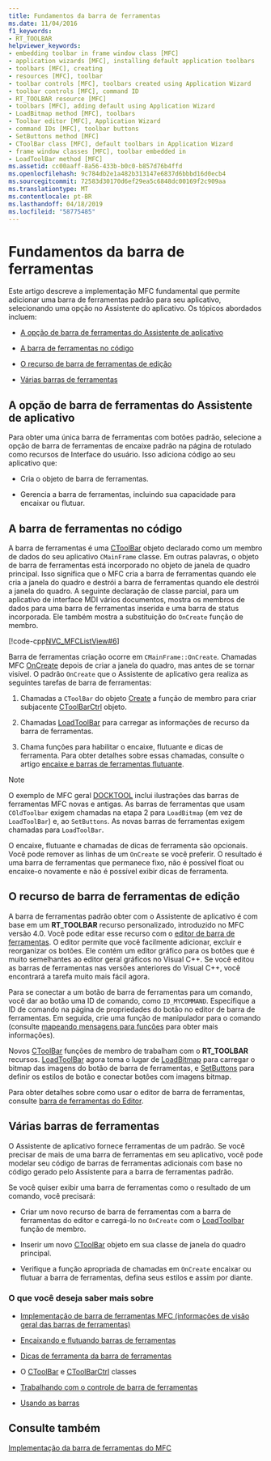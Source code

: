 ```yaml
---
title: Fundamentos da barra de ferramentas
ms.date: 11/04/2016
f1_keywords:
- RT_TOOLBAR
helpviewer_keywords:
- embedding toolbar in frame window class [MFC]
- application wizards [MFC], installing default application toolbars
- toolbars [MFC], creating
- resources [MFC], toolbar
- toolbar controls [MFC], toolbars created using Application Wizard
- toolbar controls [MFC], command ID
- RT_TOOLBAR resource [MFC]
- toolbars [MFC], adding default using Application Wizard
- LoadBitmap method [MFC], toolbars
- Toolbar editor [MFC], Application Wizard
- command IDs [MFC], toolbar buttons
- SetButtons method [MFC]
- CToolBar class [MFC], default toolbars in Application Wizard
- frame window classes [MFC], toolbar embedded in
- LoadToolBar method [MFC]
ms.assetid: cc00aaff-8a56-433b-b0c0-b857d76b4ffd
ms.openlocfilehash: 9c784db2e1a482b313147e6837d6bbbd16d0ecb4
ms.sourcegitcommit: 72583d30170d6ef29ea5c6848dc00169f2c909aa
ms.translationtype: MT
ms.contentlocale: pt-BR
ms.lasthandoff: 04/18/2019
ms.locfileid: "58775485"
---
```

# <a name="toolbar-fundamentals"></a>Fundamentos da barra de ferramentas

Este artigo descreve a implementação MFC fundamental que permite adicionar uma barra de ferramentas padrão para seu aplicativo, selecionando uma opção no Assistente do aplicativo. Os tópicos abordados incluem:

- [A opção de barra de ferramentas do Assistente de aplicativo](#_core_the_appwizard_toolbar_option)

- [A barra de ferramentas no código](#_core_the_toolbar_in_code)

- [O recurso de barra de ferramentas de edição](#_core_editing_the_toolbar_resource)

- [Várias barras de ferramentas](#_core_multiple_toolbars)

##  <a name="_core_the_appwizard_toolbar_option"></a> A opção de barra de ferramentas do Assistente de aplicativo

Para obter uma única barra de ferramentas com botões padrão, selecione a opção de barra de ferramentas de encaixe padrão na página de rotulado como recursos de Interface do usuário. Isso adiciona código ao seu aplicativo que:

- Cria o objeto de barra de ferramentas.

- Gerencia a barra de ferramentas, incluindo sua capacidade para encaixar ou flutuar.

##  <a name="_core_the_toolbar_in_code"></a> A barra de ferramentas no código

A barra de ferramentas é uma [CToolBar](../mfc/reference/ctoolbar-class.md) objeto declarado como um membro de dados do seu aplicativo `CMainFrame` classe. Em outras palavras, o objeto de barra de ferramentas está incorporado no objeto de janela de quadro principal. Isso significa que o MFC cria a barra de ferramentas quando ele cria a janela do quadro e destrói a barra de ferramentas quando ele destrói a janela do quadro. A seguinte declaração de classe parcial, para um aplicativo de interface MDI vários documentos, mostra os membros de dados para uma barra de ferramentas inserida e uma barra de status incorporada. Ele também mostra a substituição do `OnCreate` função de membro.

[!code-cpp[NVC_MFCListView#6](../atl/reference/codesnippet/cpp/toolbar-fundamentals_1.h)]

Barra de ferramentas criação ocorre em `CMainFrame::OnCreate`. Chamadas MFC [OnCreate](../mfc/reference/cwnd-class.md#oncreate) depois de criar a janela do quadro, mas antes de se tornar visível. O padrão `OnCreate` que o Assistente de aplicativo gera realiza as seguintes tarefas de barra de ferramentas:

1. Chamadas a `CToolBar` do objeto [Create](../mfc/reference/ctoolbar-class.md#create) a função de membro para criar subjacente [CToolBarCtrl](../mfc/reference/ctoolbarctrl-class.md) objeto.

1. Chamadas [LoadToolBar](../mfc/reference/ctoolbar-class.md#loadtoolbar) para carregar as informações de recurso da barra de ferramentas.

1. Chama funções para habilitar o encaixe, flutuante e dicas de ferramenta. Para obter detalhes sobre essas chamadas, consulte o artigo [encaixe e barras de ferramentas flutuante](../mfc/docking-and-floating-toolbars.md).

> [!NOTE]
>  O exemplo de MFC geral [DOCKTOOL](../overview/visual-cpp-samples.md) inclui ilustrações das barras de ferramentas MFC novas e antigas. As barras de ferramentas que usam `COldToolbar` exigem chamadas na etapa 2 para `LoadBitmap` (em vez de `LoadToolBar`) e, ao `SetButtons`. As novas barras de ferramentas exigem chamadas para `LoadToolBar`.

O encaixe, flutuante e chamadas de dicas de ferramenta são opcionais. Você pode remover as linhas de um `OnCreate` se você preferir. O resultado é uma barra de ferramentas que permanece fixo, não é possível float ou encaixe-o novamente e não é possível exibir dicas de ferramenta.

##  <a name="_core_editing_the_toolbar_resource"></a> O recurso de barra de ferramentas de edição

A barra de ferramentas padrão obter com o Assistente de aplicativo é com base em um **RT_TOOLBAR** recurso personalizado, introduzido no MFC versão 4.0. Você pode editar esse recurso com o [editor de barra de ferramentas](../windows/toolbar-editor.md). O editor permite que você facilmente adicionar, excluir e reorganizar os botões. Ele contém um editor gráfico para os botões que é muito semelhantes ao editor geral gráficos no Visual C++. Se você editou as barras de ferramentas nas versões anteriores do Visual C++, você encontrará a tarefa muito mais fácil agora.

Para se conectar a um botão de barra de ferramentas para um comando, você dar ao botão uma ID de comando, como `ID_MYCOMMAND`. Especifique a ID de comando na página de propriedades do botão no editor de barra de ferramentas. Em seguida, crie uma função de manipulador para o comando (consulte [mapeando mensagens para funções](../mfc/reference/mapping-messages-to-functions.md) para obter mais informações).

Novos [CToolBar](../mfc/reference/ctoolbar-class.md) funções de membro de trabalham com o **RT_TOOLBAR** recursos. [LoadToolBar](../mfc/reference/ctoolbar-class.md#loadtoolbar) agora toma o lugar de [LoadBitmap](../mfc/reference/ctoolbar-class.md#loadbitmap) para carregar o bitmap das imagens do botão de barra de ferramentas, e [SetButtons](../mfc/reference/ctoolbar-class.md#setbuttons) para definir os estilos de botão e conectar botões com imagens bitmap.

Para obter detalhes sobre como usar o editor de barra de ferramentas, consulte [barra de ferramentas do Editor](../windows/toolbar-editor.md).

##  <a name="_core_multiple_toolbars"></a> Várias barras de ferramentas

O Assistente de aplicativo fornece ferramentas de um padrão. Se você precisar de mais de uma barra de ferramentas em seu aplicativo, você pode modelar seu código de barras de ferramentas adicionais com base no código gerado pelo Assistente para a barra de ferramentas padrão.

Se você quiser exibir uma barra de ferramentas como o resultado de um comando, você precisará:

- Criar um novo recurso de barra de ferramentas com a barra de ferramentas do editor e carregá-lo no `OnCreate` com o [LoadToolbar](../mfc/reference/ctoolbar-class.md#loadtoolbar) função de membro.

- Inserir um novo [CToolBar](../mfc/reference/ctoolbar-class.md) objeto em sua classe de janela do quadro principal.

- Verifique a função apropriada de chamadas em `OnCreate` encaixar ou flutuar a barra de ferramentas, defina seus estilos e assim por diante.

### <a name="what-do-you-want-to-know-more-about"></a>O que você deseja saber mais sobre

- [Implementação de barra de ferramentas MFC (informações de visão geral das barras de ferramentas)](../mfc/mfc-toolbar-implementation.md)

- [Encaixando e flutuando barras de ferramentas](../mfc/docking-and-floating-toolbars.md)

- [Dicas de ferramenta da barra de ferramentas](../mfc/toolbar-tool-tips.md)

- O [CToolBar](../mfc/reference/ctoolbar-class.md) e [CToolBarCtrl](../mfc/reference/ctoolbarctrl-class.md) classes

- [Trabalhando com o controle de barra de ferramentas](../mfc/working-with-the-toolbar-control.md)

- [Usando as barras](../mfc/using-your-old-toolbars.md)

## <a name="see-also"></a>Consulte também

[Implementação da barra de ferramentas do MFC](../mfc/mfc-toolbar-implementation.md)
